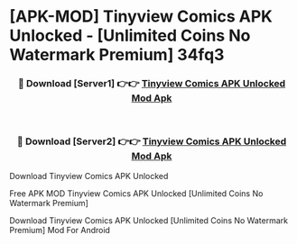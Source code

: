 # [APK-MOD] Tinyview Comics APK Unlocked - [Unlimited Coins No Watermark Premium] 34fq3



<div align="center">
<h3>🔴 Download [Server1] 👉👉 <a href="https://momento.my/?title=Tinyview_Comics_APK_Unlocked">Tinyview Comics APK Unlocked Mod Apk</a></h3><br>

<h3>🔴 Download [Server2] 👉👉 <a href="https://momento.my/?title=Tinyview_Comics_APK_Unlocked">Tinyview Comics APK Unlocked Mod Apk</a></h3>
</div>



Download Tinyview Comics APK Unlocked 

Free APK MOD Tinyview Comics APK Unlocked [Unlimited Coins No Watermark Premium]

Download Tinyview Comics APK Unlocked [Unlimited Coins No Watermark Premium] Mod For Android

